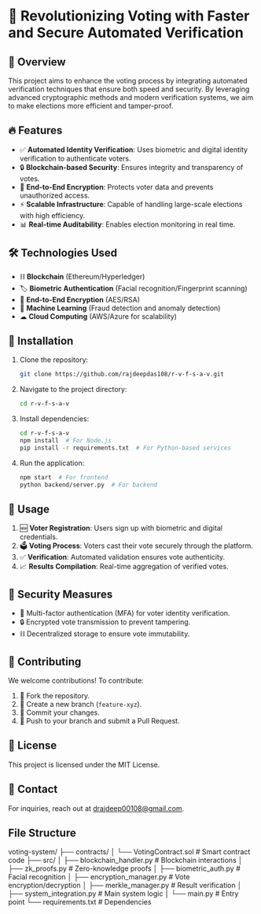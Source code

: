 # 🚀 Revolutionizing Voting with Faster and Secure Automated Verification

## 📝 Overview
This project aims to enhance the voting process by integrating automated verification techniques that ensure both speed and security. By leveraging advanced cryptographic methods and modern verification systems, we aim to make elections more efficient and tamper-proof.

## 🔥 Features
- ✅ **Automated Identity Verification**: Uses biometric and digital identity verification to authenticate voters.
- 🔒 **Blockchain-based Security**: Ensures integrity and transparency of votes.
- 🔐 **End-to-End Encryption**: Protects voter data and prevents unauthorized access.
- ⚡ **Scalable Infrastructure**: Capable of handling large-scale elections with high efficiency.
- 📊 **Real-time Auditability**: Enables election monitoring in real time.

## 🛠 Technologies Used
- ⛓ **Blockchain** (Ethereum/Hyperledger)
- 🏷 **Biometric Authentication** (Facial recognition/Fingerprint scanning)
- 🔑 **End-to-End Encryption** (AES/RSA)
- 🤖 **Machine Learning** (Fraud detection and anomaly detection)
- ☁ **Cloud Computing** (AWS/Azure for scalability)

## 🚀 Installation
1. Clone the repository:
   ```sh
   git clone https://github.com/rajdeepdas108/r-v-f-s-a-v.git
   ```
2. Navigate to the project directory:
   ```sh
   cd r-v-f-s-a-v
   ```
3. Install dependencies:
   ```sh
   cd r-v-f-s-a-v
   npm install  # For Node.js
   pip install -r requirements.txt  # For Python-based services
   ```
4. Run the application:
   ```sh
   npm start  # For frontend
   python backend/server.py  # For backend
   ```

## 🎯 Usage
1. 🆕 **Voter Registration**: Users sign up with biometric and digital credentials.
2. 🗳 **Voting Process**: Voters cast their vote securely through the platform.
3. ✅ **Verification**: Automated validation ensures vote authenticity.
4. 📈 **Results Compilation**: Real-time aggregation of verified votes.

## 🔐 Security Measures
- 🔑 Multi-factor authentication (MFA) for voter identity verification.
- 🔒 Encrypted vote transmission to prevent tampering.
- ⛓ Decentralized storage to ensure vote immutability.

## 🤝 Contributing
We welcome contributions! To contribute:
1. 🍴 Fork the repository.
2. 🌱 Create a new branch (`feature-xyz`).
3. 💾 Commit your changes.
4. 🚀 Push to your branch and submit a Pull Request.

## 📜 License
This project is licensed under the MIT License.

## 📧 Contact
For inquiries, reach out at [drajdeep00108@gmail.com](mailto:drajdeep00108@gmail.com).

## File Structure
voting-system/
├── contracts/
│   └── VotingContract.sol        # Smart contract code
├── src/
│   ├── blockchain_handler.py     # Blockchain interactions
│   ├── zk_proofs.py              # Zero-knowledge proofs
│   ├── biometric_auth.py         # Facial recognition
│   ├── encryption_manager.py     # Vote encryption/decryption
│   ├── merkle_manager.py         # Result verification
│   ├── system_integration.py     # Main system logic
│   └── main.py                   # Entry point
└── requirements.txt              # Dependencies
